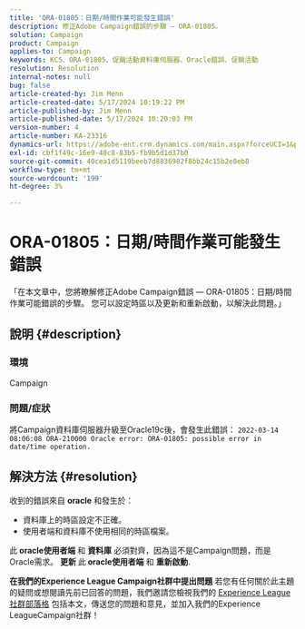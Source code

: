 ```yaml
---
title: 'ORA-01805：日期/時間作業可能發生錯誤'
description: 修正Adobe Campaign錯誤的步驟 — ORA-01805。
solution: Campaign
product: Campaign
applies-to: Campaign
keywords: KCS、ORA-01805、促銷活動資料庫伺服器、Oracle錯誤、促銷活動
resolution: Resolution
internal-notes: null
bug: false
article-created-by: Jim Menn
article-created-date: 5/17/2024 10:19:22 PM
article-published-by: Jim Menn
article-published-date: 5/17/2024 10:20:03 PM
version-number: 4
article-number: KA-23316
dynamics-url: https://adobe-ent.crm.dynamics.com/main.aspx?forceUCI=1&pagetype=entityrecord&etn=knowledgearticle&id=51c44681-9b14-ef11-9f8a-6045bd006268
exl-id: cbf1f49c-16e9-48c8-83b5-fb9b5d1d37b0
source-git-commit: 40cea1d5119beeb7d8836982f8bb24c15b2e0eb8
workflow-type: tm+mt
source-wordcount: '199'
ht-degree: 3%

---
```


# ORA-01805：日期/時間作業可能發生錯誤


「在本文章中，您將瞭解修正Adobe Campaign錯誤 — ORA-01805：日期/時間作業可能錯誤的步驟。 您可以設定時區以及更新和重新啟動，以解決此問題。」

## 說明 {#description}


### <b>環境</b>

Campaign



### <b>問題/症狀</b>

將Campaign資料庫伺服器升級至Oracle19c後，會發生此錯誤： `2022-03-14 08:06:08 ORA-210000 Oracle error: ORA-01805: possible error in date/time operation.`


## 解決方法 {#resolution}


收到的錯誤來自 <b>oracle</b> 和發生於：

- 資料庫上的時區設定不正確。
- 使用者端和資料庫不使用相同的時區檔案。


此<b> oracle使用者端</b> 和 <b>資料庫</b> 必須對齊，因為這不是Campaign問題，而是Oracle需求。 <b>更新 </b>此<b> oracle使用者端</b> 和 <b>重新啟動</b>.


<b>在我們的Experience League Campaign社群中提出問題</b>
若您有任何關於此主題的疑問或想閱讀先前已回答的問題，我們邀請您檢視我們的 [Experience League社群部落格](https://experienceleaguecommunities.adobe.com/t5/adobe-campaign-classic-blogs/introducing-top-kcs-articles-curated-for-your-troubleshooting/bc-p/672426#M132 "關注連結") 包括本文，傳送您的問題和意見，並加入我們的Experience LeagueCampaign社群！
